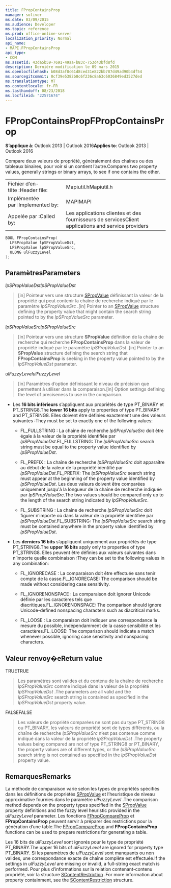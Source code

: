 ```yaml
---
title: FPropContainsProp
manager: soliver
ms.date: 03/09/2015
ms.audience: Developer
ms.topic: reference
ms.prod: office-online-server
localization_priority: Normal
api_name:
- MAPI.FPropContainsProp
api_type:
- COM
ms.assetid: 43da5b59-7691-49aa-b83c-753d43bfd8fd
description: Dernière modification le 09 mars 2015
ms.openlocfilehash: b08d3af8c61d8ced31e822bb787d49ad90b4df54
ms.sourcegitcommit: 0cf39e5382b8c6f236c8a63c6036849ed3527ded
ms.translationtype: MT
ms.contentlocale: fr-FR
ms.lasthandoff: 08/23/2018
ms.locfileid: "22571674"
---
```

# <a name="fpropcontainsprop"></a><span data-ttu-id="70b81-103">FPropContainsProp</span><span class="sxs-lookup"><span data-stu-id="70b81-103">FPropContainsProp</span></span>

<span data-ttu-id="70b81-104">**S’applique à**: Outlook 2013 | Outlook 2016</span><span class="sxs-lookup"><span data-stu-id="70b81-104">**Applies to**: Outlook 2013 | Outlook 2016</span></span> 
  
<span data-ttu-id="70b81-105">Compare deux valeurs de propriété, généralement des chaînes ou des tableaux binaires, pour voir si un contient l’autre.</span><span class="sxs-lookup"><span data-stu-id="70b81-105">Compares two property values, generally strings or binary arrays, to see if one contains the other.</span></span> 
  
|||
|:-----|:-----|
|<span data-ttu-id="70b81-106">Fichier d’en-tête :</span><span class="sxs-lookup"><span data-stu-id="70b81-106">Header file:</span></span>  <br/> |<span data-ttu-id="70b81-107">Mapiutil.h</span><span class="sxs-lookup"><span data-stu-id="70b81-107">Mapiutil.h</span></span>  <br/> |
|<span data-ttu-id="70b81-108">Implémentée par :</span><span class="sxs-lookup"><span data-stu-id="70b81-108">Implemented by:</span></span>  <br/> |<span data-ttu-id="70b81-109">MAPI</span><span class="sxs-lookup"><span data-stu-id="70b81-109">MAPI</span></span>  <br/> |
|<span data-ttu-id="70b81-110">Appelée par :</span><span class="sxs-lookup"><span data-stu-id="70b81-110">Called by:</span></span>  <br/> |<span data-ttu-id="70b81-111">Les applications clientes et des fournisseurs de services</span><span class="sxs-lookup"><span data-stu-id="70b81-111">Client applications and service providers</span></span>  <br/> |
   
```cpp
BOOL FPropContainsProp(
  LPSPropValue lpSPropValueDst,
  LPSPropValue lpSPropValueSrc,
  ULONG ulFuzzyLevel
);
```

## <a name="parameters"></a><span data-ttu-id="70b81-112">Paramètres</span><span class="sxs-lookup"><span data-stu-id="70b81-112">Parameters</span></span>

<span data-ttu-id="70b81-113">_lpSPropValueDst_</span><span class="sxs-lookup"><span data-stu-id="70b81-113">_lpSPropValueDst_</span></span>
  
> <span data-ttu-id="70b81-114">[in] Pointeur vers une structure [SPropValue](spropvalue.md) définissant la valeur de la propriété qui peut contenir la chaîne de recherche indiqué par le paramètre _lpSPropValueSrc_ .</span><span class="sxs-lookup"><span data-stu-id="70b81-114">[in] Pointer to an [SPropValue](spropvalue.md) structure defining the property value that might contain the search string pointed to by the  _lpSPropValueSrc_ parameter.</span></span> 
    
<span data-ttu-id="70b81-115">_lpSPropValueSrc_</span><span class="sxs-lookup"><span data-stu-id="70b81-115">_lpSPropValueSrc_</span></span>
  
> <span data-ttu-id="70b81-116">[in] Pointeur vers une structure **SPropValue** définition de la chaîne de recherche qui recherche **FPropContainsProp** dans la valeur de propriété indiqué par le paramètre _lpSPropValueDst_ .</span><span class="sxs-lookup"><span data-stu-id="70b81-116">[in] Pointer to an **SPropValue** structure defining the search string that **FPropContainsProp** is seeking in the property value pointed to by the  _lpSPropValueDst_ parameter.</span></span> 
    
<span data-ttu-id="70b81-117">_ulFuzzyLevel_</span><span class="sxs-lookup"><span data-stu-id="70b81-117">_ulFuzzyLevel_</span></span>
  
> <span data-ttu-id="70b81-118">[in] Paramètres d’option définissant le niveau de précision que permettent à utiliser dans la comparaison.</span><span class="sxs-lookup"><span data-stu-id="70b81-118">[in] Option settings defining the level of preciseness to use in the comparison.</span></span> 

  - <span data-ttu-id="70b81-119">Les **16 bits inférieurs** s’appliquent aux propriétés de type PT_BINARY et PT_STRING8.</span><span class="sxs-lookup"><span data-stu-id="70b81-119">The **lower 16 bits** apply to properties of type PT_BINARY and PT_STRING8.</span></span> <span data-ttu-id="70b81-120">Elles doivent être définies exactement une des valeurs suivantes :</span><span class="sxs-lookup"><span data-stu-id="70b81-120">They must be set to exactly one of the following values:</span></span>
      
    - <span data-ttu-id="70b81-121">FL_FULLSTRING : La chaîne de recherche _lpSPropValueSrc_ doit être égale à la valeur de la propriété identifiée par _lpSPropValueDst_.</span><span class="sxs-lookup"><span data-stu-id="70b81-121">FL_FULLSTRING: The  _lpSPropValueSrc_ search string must be equal to the property value identified by  _lpSPropValueDst_.</span></span>
        
    - <span data-ttu-id="70b81-122">FL_PREFIX : La chaîne de recherche _lpSPropValueSrc_ doit apparaître au début de la valeur de la propriété identifié par _lpSPropValueDst_.</span><span class="sxs-lookup"><span data-stu-id="70b81-122">FL_PREFIX: The  _lpSPropValueSrc_ search string must appear at the beginning of the property value identified by  _lpSPropValueDst_.</span></span> <span data-ttu-id="70b81-123">Les deux valeurs doivent être comparées uniquement jusqu'à la longueur de la chaîne de recherche indiquée par _lpSPropValueSrc_.</span><span class="sxs-lookup"><span data-stu-id="70b81-123">The two values should be compared only up to the length of the search string indicated by  _lpSPropValueSrc_.</span></span> 
        
    - <span data-ttu-id="70b81-124">FL_SUBSTRING : La chaîne de recherche _lpSPropValueSrc_ doit figurer n’importe où dans la valeur de la propriété identifiée par _lpSPropValueDst_.</span><span class="sxs-lookup"><span data-stu-id="70b81-124">FL_SUBSTRING: The  _lpSPropValueSrc_ search string must be contained anywhere in the property value identified by  _lpSPropValueDst_.</span></span> 
      
  - <span data-ttu-id="70b81-125">Les **derniers 16 bits** s’appliquent uniquement aux propriétés de type PT_STRING8.</span><span class="sxs-lookup"><span data-stu-id="70b81-125">The **upper 16 bits** apply only to properties of type PT_STRING8.</span></span> <span data-ttu-id="70b81-126">Elles peuvent être définies aux valeurs suivantes dans n’importe quelle combinaison :</span><span class="sxs-lookup"><span data-stu-id="70b81-126">They can be set to the following values in any combination:</span></span>
    
    - <span data-ttu-id="70b81-127">FL_IGNORECASE : La comparaison doit être effectuée sans tenir compte de la casse.</span><span class="sxs-lookup"><span data-stu-id="70b81-127">FL_IGNORECASE: The comparison should be made without considering case sensitivity.</span></span> 
        
    - <span data-ttu-id="70b81-128">FL_IGNORENONSPACE : La comparaison doit ignorer Unicode définie par les caractères tels que diacritiques.</span><span class="sxs-lookup"><span data-stu-id="70b81-128">FL_IGNORENONSPACE: The comparison should ignore Unicode-defined nonspacing characters such as diacritical marks.</span></span> 
        
    - <span data-ttu-id="70b81-129">FL_LOOSE : La comparaison doit indiquer une correspondance la mesure du possible, indépendamment de la casse sensibilité et les caractères.</span><span class="sxs-lookup"><span data-stu-id="70b81-129">FL_LOOSE: The comparison should indicate a match whenever possible, ignoring case sensitivity and nonspacing characters.</span></span>
    
## <a name="return-value"></a><span data-ttu-id="70b81-130">Valeur renvoy�e</span><span class="sxs-lookup"><span data-stu-id="70b81-130">Return value</span></span>

<span data-ttu-id="70b81-131">TRUE</span><span class="sxs-lookup"><span data-stu-id="70b81-131">TRUE</span></span> 
  
> <span data-ttu-id="70b81-132">Les paramètres sont valides et du contenu de la chaîne de recherche _lpSPropValueSrc_ comme indiqué dans la valeur de la propriété _lpSPropValueDst_ .</span><span class="sxs-lookup"><span data-stu-id="70b81-132">The parameters are all valid and the  _lpSPropValueSrc_ search string is contained as specified in the  _lpSPropValueDst_ property value.</span></span> 
    
<span data-ttu-id="70b81-133">FALSE</span><span class="sxs-lookup"><span data-stu-id="70b81-133">FALSE</span></span> 
  
> <span data-ttu-id="70b81-134">Les valeurs de propriété comparées ne sont pas du type PT_STRING8 ou PT_BINARY, les valeurs de propriété sont de types différents, ou la chaîne de recherche _lpSPropValueSrc_ n’est pas contenue comme indiqué dans la valeur de la propriété _lpSPropValueDst_ .</span><span class="sxs-lookup"><span data-stu-id="70b81-134">The property values being compared are not of type PT_STRING8 or PT_BINARY, the property values are of different types, or the  _lpSPropValueSrc_ search string is not contained as specified in the  _lpSPropValueDst_ property value.</span></span> 
    
## <a name="remarks"></a><span data-ttu-id="70b81-135">Remarques</span><span class="sxs-lookup"><span data-stu-id="70b81-135">Remarks</span></span>

<span data-ttu-id="70b81-136">La méthode de comparaison varie selon les types de propriétés spécifiés dans les définitions de propriétés [SPropValue](spropvalue.md) et l’heuristique de niveau approximative fournies dans le paramètre _ulFuzzyLevel_ .</span><span class="sxs-lookup"><span data-stu-id="70b81-136">The comparison method depends on the property types specified in the [SPropValue](spropvalue.md) property definitions and the fuzzy level heuristic provided in the  _ulFuzzyLevel_ parameter.</span></span> <span data-ttu-id="70b81-137">Les fonctions [FPropCompareProp](fpropcompareprop.md) et **FPropContainsProp** peuvent servir à préparer des restrictions pour la génération d’une table.</span><span class="sxs-lookup"><span data-stu-id="70b81-137">The [FPropCompareProp](fpropcompareprop.md) and **FPropContainsProp** functions can be used to prepare restrictions for generating a table.</span></span> 
  
<span data-ttu-id="70b81-138">Les 16 bits de _ulFuzzyLevel_ sont ignorés pour le type de propriété PT_BINARY.</span><span class="sxs-lookup"><span data-stu-id="70b81-138">The upper 16 bits of  _ulFuzzyLevel_ are ignored for property type PT_BINARY.</span></span> <span data-ttu-id="70b81-139">Si les paramètres de _ulFuzzyLevel_ sont manquants ou non valides, une correspondance exacte de chaîne complète est effectuée.</span><span class="sxs-lookup"><span data-stu-id="70b81-139">If the settings in  _ulFuzzyLevel_ are missing or invalid, a full-string exact match is performed.</span></span> <span data-ttu-id="70b81-140">Pour plus d’informations sur la relation contenant-contenu propriété, voir la structure [SContentRestriction](scontentrestriction.md) .</span><span class="sxs-lookup"><span data-stu-id="70b81-140">For more information about property containment, see the [SContentRestriction](scontentrestriction.md) structure.</span></span> 
  

